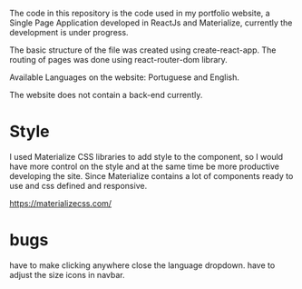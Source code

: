The code in this repository is the code used in my portfolio website, a Single Page Application developed in ReactJs and Materialize, currently the development is under progress.

The basic structure of the file was created using create-react-app.
The routing of pages was done using react-router-dom library.

Available Languages on the website: Portuguese and English.

The website does not contain a back-end currently.

# Style

I used Materialize CSS libraries to add style to the component, so I would have more control on the style and at the same time be more productive developing the site. Since Materialize contains a lot of components ready to use and css defined and responsive.

https://materializecss.com/

# bugs

have to make clicking anywhere close the language dropdown.
have to adjust the size icons in navbar.
